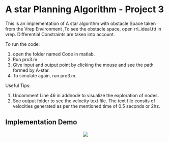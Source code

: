 # A star Planning Algorithm - Project 3

This is an implementation of A star algorithm with obstacle Space taken from the Vrep Environment ,To see the obstacle space, open rrl_ideal.ttt in vrep.
Differential Constraints are taken into account.

To run the code:
1) open the folder named Code in matlab.
2) Run pro3.m
3) Give input and output point by clicking the mouse and see the path formed by A-star.
4) To simulate again, run pro3.m.

Useful Tips:
1) Uncomment Line 46 in addnode to visualize the exploration of nodes.
2) See output folder to see the velocity text file. The text file consits of velocities generated as per the mentioned time of 0.5 seconds or 2hz.

## Implementation Demo


<p align="center">
<img src="https://github.com/anirudhtopiwala/ENPM-661-Planning-Projects/tree/master/A-Star-On-TurtleBot/A-star-Planning-Algorithm-RRL-Project3-with diff/Output/A* with diff.gif">
</p>
